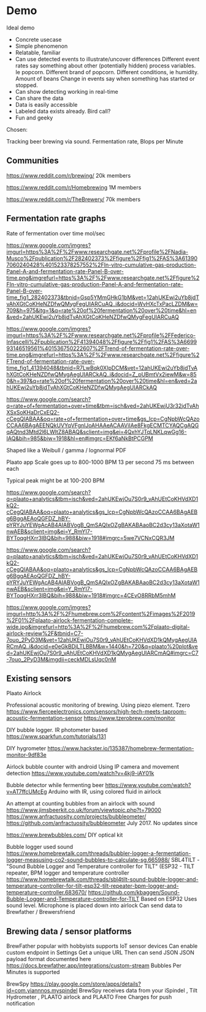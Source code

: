 
# Demo

Ideal demo

- Concrete usecase
- Simple phenomenon
- Relatable, familiar
- Can use detected events to illustrate/uncover differences
Different event rates say something about other (potentially hidden) process variables.
Ie popcorn. Different brand of popcorn. Different conditions, ie humidity. Amount of beans
Change in events say when something has started or stopped.
- Can show detecting working in real-time
- Can share the data
- Data is easily accessible
- Labeled data exists already. Bird call?
- Fun and geeky

Chosen:

Tracking beer brewing via sound.
Fermentation rate, Blops per Minute


## Communities

https://www.reddit.com/r/brewing/
20k members

https://www.reddit.com/r/Homebrewing
1M members

https://www.reddit.com/r/TheBrewery/
70k members

## Fermentation rate graphs

Rate of fermentation over time
mol/sec

https://www.google.com/imgres?imgurl=https%3A%2F%2Fwww.researchgate.net%2Fprofile%2FNadia-Musco%2Fpublication%2F282402373%2Ffigure%2Ffig1%2FAS%3A613907060240428%401523378257552%2FIn-vitro-cumulative-gas-production-Panel-A-and-fermentation-rate-Panel-B-over-time.png&imgrefurl=https%3A%2F%2Fwww.researchgate.net%2Ffigure%2FIn-vitro-cumulative-gas-production-Panel-A-and-fermentation-rate-Panel-B-over-time_fig1_282402373&tbnid=Gsp5YMmGHkG1bM&vet=12ahUKEwi2uYb8jdTvAhXGtCoKHeNZDfwQMygFegUIARCuAQ..i&docid=WvHXcTxPacLZDM&w=709&h=975&itg=1&q=rate%20of%20fermentation%20over%20time&hl=en&ved=2ahUKEwi2uYb8jdTvAhXGtCoKHeNZDfwQMygFegUIARCuAQ

https://www.google.com/imgres?imgurl=https%3A%2F%2Fwww.researchgate.net%2Fprofile%2FFederico-Infascelli%2Fpublication%2F41394048%2Ffigure%2Ffig1%2FAS%3A669993146519561%401536750222607%2FTrend-of-fermentation-rate-over-time.png&imgrefurl=https%3A%2F%2Fwww.researchgate.net%2Ffigure%2FTrend-of-fermentation-rate-over-time_fig1_41394048&tbnid=R7LwBqk0XIpDCM&vet=12ahUKEwi2uYb8jdTvAhXGtCoKHeNZDfwQMygAegUIARCkAQ..i&docid=Z_pUBmtVx2iewM&w=850&h=397&q=rate%20of%20fermentation%20over%20time&hl=en&ved=2ahUKEwi2uYb8jdTvAhXGtCoKHeNZDfwQMygAegUIARCkAQ


https://www.google.com/search?q=rate+of+fermentation+over+time&tbm=isch&ved=2ahUKEwjU3r32jdTvAhXSxSoKHaDrCxEQ2-cCegQIABAA&oq=rate+of+fermentation+over+time&gs_lcp=CgNpbWcQAzoCCAA6BAgAEENQkUVYqVFgnlJoAHAAeACAAViIAe8FkgECMTCYAQCgAQGqAQtnd3Mtd2l6LWltZ8ABAQ&sclient=img&ei=4QxhYJTqLNKLqwGg16-IAQ&bih=985&biw=1918&hl=en#imgrc=EKf6aNkBtPCGPM

Shaped like a Weibull / gamma / lognormal PDF


Plaato app
Scale goes up to 800-1000 BPM
13 per second
75 ms between each

Typical peak might be at 100-200 BPM

https://www.google.com/search?q=plaato+analytics&tbm=isch&ved=2ahUKEwjOu7S0r9_vAhUEtCoKHVdXD1kQ2-cCegQIABAA&oq=plaato+analytics&gs_lcp=CgNpbWcQAzoCCAA6BAgAEBg6BggAEAoQGFDZ_hBY-pYRYJuYEWgAcAB4AIABVogB_QmSAQIxOZgBAKABAaoBC2d3cy13aXotaW1nwAEB&sclient=img&ei=Y_RmYI7-BYToqgHXrr3IBQ&bih=988&biw=1918#imgrc=5we7VCNxCQR3JM

https://www.google.com/search?q=plaato+analytics&tbm=isch&ved=2ahUKEwjOu7S0r9_vAhUEtCoKHVdXD1kQ2-cCegQIABAA&oq=plaato+analytics&gs_lcp=CgNpbWcQAzoCCAA6BAgAEBg6BggAEAoQGFDZ_hBY-pYRYJuYEWgAcAB4AIABVogB_QmSAQIxOZgBAKABAaoBC2d3cy13aXotaW1nwAEB&sclient=img&ei=Y_RmYI7-BYToqgHXrr3IBQ&bih=988&biw=1918#imgrc=4CEvO8RRbM5mhM

https://www.google.com/imgres?imgurl=http%3A%2F%2Fhumebrew.com%2Fcontent%2Fimages%2F2019%2F01%2Fplaato-airlock-fermentation-complete-wide.jpg&imgrefurl=http%3A%2F%2Fhumebrew.com%2Fplaato-digital-airlock-review%2F&tbnid=C7-7ouo_2PyD3M&vet=12ahUKEwjOu7S0r9_vAhUEtCoKHVdXD1kQMygAegUIARCmAQ..i&docid=e0eGkBDjLTLBBM&w=1440&h=720&q=plaato%20plot&ved=2ahUKEwjOu7S0r9_vAhUEtCoKHVdXD1kQMygAegUIARCmAQ#imgrc=C7-7ouo_2PyD3M&imgdii=ceckMDLsUqc0nM


## Existing sensors

Plaato Airlock


Professional acoustic monitoring of brewing.
Using piezo element. Tzero
https://www.fierceelectronics.com/sensors/high-tech-meets-taproom-acoustic-fermentation-sensor
https://www.tzerobrew.com/monitor

DIY bubble logger. IR photometer based
https://www.sparkfun.com/tutorials/131

DIY hygrometer
https://www.hackster.io/135387/homebrew-fermentation-monitor-9df83e

Airlock bubble counter with android
Using IP camera and movement detection
https://www.youtube.com/watch?v=4kj9-iAY01k

Bubble detector while fermenting beer
https://www.youtube.com/watch?v=AT7ffcUMcEg
Arduino with IR, using colored fluid in airlock

An attempt at counting bubbles from an airlock with sound
https://www.jimsbeerkit.co.uk/forum/viewtopic.php?t=79000
https://www.anfractuosity.com/projects/bubbleometer/
https://github.com/anfractuosity/bubbleometer
July 2017. No updates since

https://www.brewbubbles.com/
DIY optical kit

Bubble logger
used sound
https://www.homebrewtalk.com/threads/bubbler-logger-a-fermentation-logger-measusing-co2-sound-bubbles-to-calculate-sg.665988/
SBL4TILT - "Sound Bubble Logger and Temperature controller for TILT" (ESP32 - TILT repeater, BPM logger and temperature controller
https://www.homebrewtalk.com/threads/sbl4tilt-sound-bubble-logger-and-temperature-controller-for-tilt-esp32-tilt-repeater-bpm-logger-and-temperature-controller.683670/
https://github.com/kbaggen/Sound-Bubble-Logger-and-Temperature-controller-for-TILT
Based on ESP32
Uses sound level.
Microphone is placed down into airlock
Can send data to Brewfather / Brewersfriend 

## Brewing data / sensor platforms

BrewFather
popular with hobbyists
supports IoT sensor devices
Can enable custom endpoint in Settings
Get a unique URL
Then can send JSON
JSON payload format documented here
https://docs.brewfather.app/integrations/custom-stream
Bubbles Per Minutes is supported


BrewSpy
https://play.google.com/store/apps/details?id=com.yiannnos.myspindel
BrewSpy receives data from your iSpindel , Tilt Hydrometer , PLAATO airlock and PLAATO
Free
Charges for push notification


